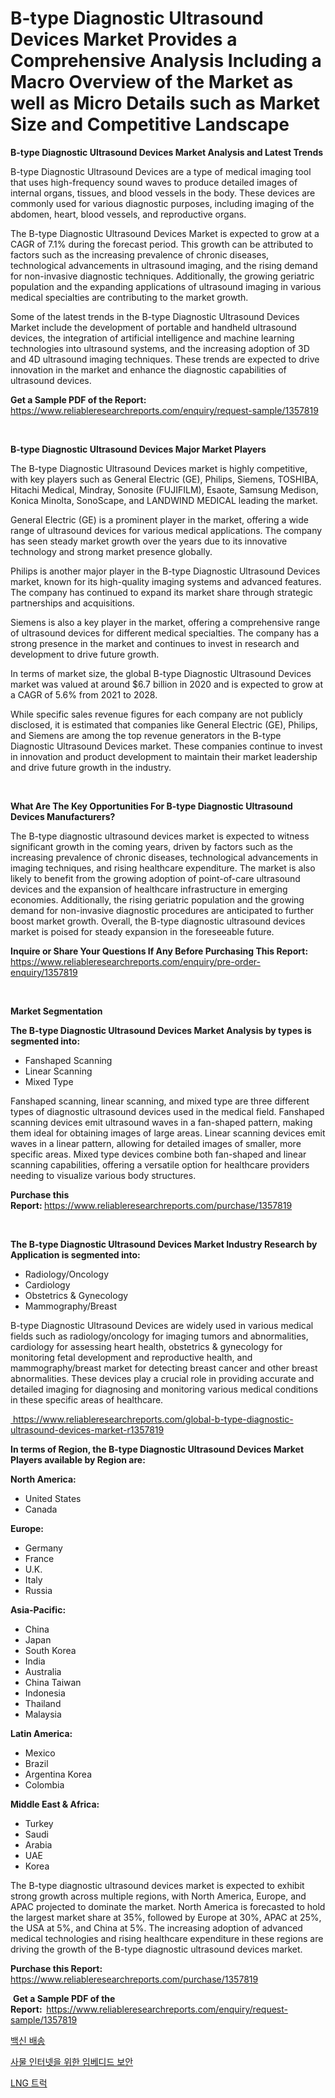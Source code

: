 <p><h1>B-type Diagnostic Ultrasound Devices Market Provides a Comprehensive Analysis Including a Macro Overview of the Market as well as Micro Details such as Market Size and Competitive Landscape</h1></p><p><strong>B-type Diagnostic Ultrasound Devices Market Analysis and Latest Trends</strong></p>
<p><p>B-type Diagnostic Ultrasound Devices are a type of medical imaging tool that uses high-frequency sound waves to produce detailed images of internal organs, tissues, and blood vessels in the body. These devices are commonly used for various diagnostic purposes, including imaging of the abdomen, heart, blood vessels, and reproductive organs.</p><p>The B-type Diagnostic Ultrasound Devices Market is expected to grow at a CAGR of 7.1% during the forecast period. This growth can be attributed to factors such as the increasing prevalence of chronic diseases, technological advancements in ultrasound imaging, and the rising demand for non-invasive diagnostic techniques. Additionally, the growing geriatric population and the expanding applications of ultrasound imaging in various medical specialties are contributing to the market growth.</p><p>Some of the latest trends in the B-type Diagnostic Ultrasound Devices Market include the development of portable and handheld ultrasound devices, the integration of artificial intelligence and machine learning technologies into ultrasound systems, and the increasing adoption of 3D and 4D ultrasound imaging techniques. These trends are expected to drive innovation in the market and enhance the diagnostic capabilities of ultrasound devices.</p></p>
<p><strong>Get a Sample PDF of the Report:&nbsp;</strong> <a href="https://www.reliableresearchreports.com/enquiry/request-sample/1357819">https://www.reliableresearchreports.com/enquiry/request-sample/1357819</a></p>
<p>&nbsp;</p>
<p><strong>B-type Diagnostic Ultrasound Devices Major Market Players</strong></p>
<p><p>The B-type Diagnostic Ultrasound Devices market is highly competitive, with key players such as General Electric (GE), Philips, Siemens, TOSHIBA, Hitachi Medical, Mindray, Sonosite (FUJIFILM), Esaote, Samsung Medison, Konica Minolta, SonoScape, and LANDWIND MEDICAL leading the market.</p><p>General Electric (GE) is a prominent player in the market, offering a wide range of ultrasound devices for various medical applications. The company has seen steady market growth over the years due to its innovative technology and strong market presence globally.</p><p>Philips is another major player in the B-type Diagnostic Ultrasound Devices market, known for its high-quality imaging systems and advanced features. The company has continued to expand its market share through strategic partnerships and acquisitions.</p><p>Siemens is also a key player in the market, offering a comprehensive range of ultrasound devices for different medical specialties. The company has a strong presence in the market and continues to invest in research and development to drive future growth.</p><p>In terms of market size, the global B-type Diagnostic Ultrasound Devices market was valued at around $6.7 billion in 2020 and is expected to grow at a CAGR of 5.6% from 2021 to 2028.</p><p>While specific sales revenue figures for each company are not publicly disclosed, it is estimated that companies like General Electric (GE), Philips, and Siemens are among the top revenue generators in the B-type Diagnostic Ultrasound Devices market. These companies continue to invest in innovation and product development to maintain their market leadership and drive future growth in the industry.</p></p>
<p>&nbsp;</p>
<p><strong>What Are The Key Opportunities For B-type Diagnostic Ultrasound Devices Manufacturers?</strong></p>
<p><p>The B-type diagnostic ultrasound devices market is expected to witness significant growth in the coming years, driven by factors such as the increasing prevalence of chronic diseases, technological advancements in imaging techniques, and rising healthcare expenditure. The market is also likely to benefit from the growing adoption of point-of-care ultrasound devices and the expansion of healthcare infrastructure in emerging economies. Additionally, the rising geriatric population and the growing demand for non-invasive diagnostic procedures are anticipated to further boost market growth. Overall, the B-type diagnostic ultrasound devices market is poised for steady expansion in the foreseeable future.</p></p>
<p><strong>Inquire or Share Your Questions If Any Before Purchasing This Report:</strong> <a href="https://www.reliableresearchreports.com/enquiry/pre-order-enquiry/1357819">https://www.reliableresearchreports.com/enquiry/pre-order-enquiry/1357819</a></p>
<p>&nbsp;</p>
<p><strong>Market Segmentation</strong></p>
<p><strong>The B-type Diagnostic Ultrasound Devices Market Analysis by types is segmented into:</strong></p>
<p><ul><li>Fanshaped Scanning</li><li>Linear Scanning</li><li>Mixed Type</li></ul></p>
<p><p>Fanshaped scanning, linear scanning, and mixed type are three different types of diagnostic ultrasound devices used in the medical field. Fanshaped scanning devices emit ultrasound waves in a fan-shaped pattern, making them ideal for obtaining images of large areas. Linear scanning devices emit waves in a linear pattern, allowing for detailed images of smaller, more specific areas. Mixed type devices combine both fan-shaped and linear scanning capabilities, offering a versatile option for healthcare providers needing to visualize various body structures.</p></p>
<p><strong>Purchase this Report:&nbsp;</strong><a href="https://www.reliableresearchreports.com/purchase/1357819">https://www.reliableresearchreports.com/purchase/1357819</a></p>
<p>&nbsp;</p>
<p><strong>The B-type Diagnostic Ultrasound Devices Market Industry Research by Application is segmented into:</strong></p>
<p><ul><li>Radiology/Oncology</li><li>Cardiology</li><li>Obstetrics & Gynecology</li><li>Mammography/Breast</li></ul></p>
<p><p>B-type Diagnostic Ultrasound Devices are widely used in various medical fields such as radiology/oncology for imaging tumors and abnormalities, cardiology for assessing heart health, obstetrics & gynecology for monitoring fetal development and reproductive health, and mammography/breast market for detecting breast cancer and other breast abnormalities. These devices play a crucial role in providing accurate and detailed imaging for diagnosing and monitoring various medical conditions in these specific areas of healthcare.</p></p>
<p><a href="https://www.reliableresearchreports.com/global-b-type-diagnostic-ultrasound-devices-market-r1357819">&nbsp;https://www.reliableresearchreports.com/global-b-type-diagnostic-ultrasound-devices-market-r1357819</a></p>
<p><strong>In terms of Region, the B-type Diagnostic Ultrasound Devices Market Players available by Region are:</strong></p>
<p>
    <p> <strong> North America: </strong>
        <ul>
            <li>United States</li>
            <li>Canada</li>
        </ul>
        </p> 
    <p> <strong> Europe: </strong>
        <ul>
            <li>Germany</li>
            <li>France</li>
            <li>U.K.</li>
            <li>Italy</li>
            <li>Russia</li>
        </ul>
        </p> 
    <p> <strong> Asia-Pacific: </strong>
        <ul>
            <li>China</li>
            <li>Japan</li>
            <li>South Korea</li>
            <li>India</li>
            <li>Australia</li>
            <li>China Taiwan</li>
            <li>Indonesia</li>
            <li>Thailand</li>
            <li>Malaysia</li>
        </ul>
        </p> 
    <p> <strong> Latin America: </strong>
        <ul>
            <li>Mexico</li>
            <li>Brazil</li>
            <li>Argentina Korea</li>
            <li>Colombia</li>
        </ul>
        </p> 
    <p> <strong> Middle East & Africa: </strong>
        <ul>
            <li>Turkey</li>
            <li>Saudi</li>
            <li>Arabia</li>
            <li>UAE</li>
            <li>Korea</li>
        </ul>
    </p>
    </p>
<p><p>The B-type diagnostic ultrasound devices market is expected to exhibit strong growth across multiple regions, with North America, Europe, and APAC projected to dominate the market. North America is forecasted to hold the largest market share at 35%, followed by Europe at 30%, APAC at 25%, the USA at 5%, and China at 5%. The increasing adoption of advanced medical technologies and rising healthcare expenditure in these regions are driving the growth of the B-type diagnostic ultrasound devices market.</p></p>
<p><strong>Purchase this Report: </strong><a href="https://www.reliableresearchreports.com/purchase/1357819">https://www.reliableresearchreports.com/purchase/1357819</a></p>
<p>&nbsp;<strong>Get a Sample PDF of the Report:&nbsp;&nbsp;</strong><a href="https://www.reliableresearchreports.com/enquiry/request-sample/1357819">https://www.reliableresearchreports.com/enquiry/request-sample/1357819</a></p>
<p><strong></strong></p>
<p><p><a href="https://medium.com/@monserratemohr/%EB%B0%B1%EC%8B%A0-%EC%A0%84%EB%8B%AC-%EC%8B%9C%EC%9E%A5-%EC%A0%84%EB%A7%9D-%EC%82%B0%EC%97%85-%EA%B0%9C%EC%9A%94-%EB%B0%8F-%EC%98%88%EC%B8%A1-2024%EB%85%84%EB%B6%80%ED%84%B0-2031%EB%85%84%EA%B9%8C%EC%A7%80-5458b6672ae9">백신 배송</a></p><p><a href="https://medium.com/@jonatanjast1928/%EC%82%AC%EB%AC%BC-%EC%9D%B8%ED%84%B0%EB%84%B7%EC%9D%84-%EC%9C%84%ED%95%9C-%EC%9E%84%EB%B2%A0%EB%94%94%EB%93%9C-%EB%B3%B4%EC%95%88-%EC%8B%9C%EC%9E%A5-2031%EB%85%84%EA%B9%8C%EC%A7%80%EC%9D%98-%ED%8A%B8%EB%A0%8C%EB%93%9C-%EC%98%88%EC%B8%A1-%EB%B0%8F-%EA%B2%BD%EC%9F%81-%EB%B6%84%EC%84%9D-f9ad9c7a10e3">사물 인터넷을 위한 임베디드 보안</a></p><p><a href="https://github.com/sougarounis/Market-Research-Report-List-3/blob/main/655885746338.md">LNG 트럭</a></p></p>